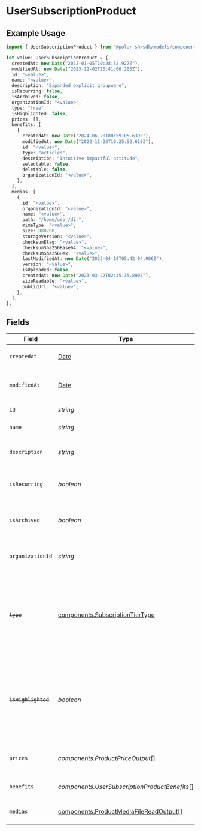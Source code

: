 # UserSubscriptionProduct

## Example Usage

```typescript
import { UserSubscriptionProduct } from "@polar-sh/sdk/models/components";

let value: UserSubscriptionProduct = {
  createdAt: new Date("2022-01-05T10:28:52.927Z"),
  modifiedAt: new Date("2023-12-02T20:41:06.265Z"),
  id: "<value>",
  name: "<value>",
  description: "Expanded explicit groupware",
  isRecurring: false,
  isArchived: false,
  organizationId: "<value>",
  type: "free",
  isHighlighted: false,
  prices: [],
  benefits: [
    {
      createdAt: new Date("2024-06-20T00:59:05.639Z"),
      modifiedAt: new Date("2022-11-23T10:25:52.610Z"),
      id: "<value>",
      type: "articles",
      description: "Intuitive impactful attitude",
      selectable: false,
      deletable: false,
      organizationId: "<value>",
    },
  ],
  medias: [
    {
      id: "<value>",
      organizationId: "<value>",
      name: "<value>",
      path: "/home/user/dir",
      mimeType: "<value>",
      size: 980700,
      storageVersion: "<value>",
      checksumEtag: "<value>",
      checksumSha256Base64: "<value>",
      checksumSha256Hex: "<value>",
      lastModifiedAt: new Date("2022-04-18T05:42:04.906Z"),
      version: "<value>",
      isUploaded: false,
      createdAt: new Date("2023-03-22T02:35:35.890Z"),
      sizeReadable: "<value>",
      publicUrl: "<value>",
    },
  ],
};
```

## Fields

| Field                                                                                                                   | Type                                                                                                                    | Required                                                                                                                | Description                                                                                                             |
| ----------------------------------------------------------------------------------------------------------------------- | ----------------------------------------------------------------------------------------------------------------------- | ----------------------------------------------------------------------------------------------------------------------- | ----------------------------------------------------------------------------------------------------------------------- |
| `createdAt`                                                                                                             | [Date](https://developer.mozilla.org/en-US/docs/Web/JavaScript/Reference/Global_Objects/Date)                           | :heavy_check_mark:                                                                                                      | Creation timestamp of the object.                                                                                       |
| `modifiedAt`                                                                                                            | [Date](https://developer.mozilla.org/en-US/docs/Web/JavaScript/Reference/Global_Objects/Date)                           | :heavy_check_mark:                                                                                                      | Last modification timestamp of the object.                                                                              |
| `id`                                                                                                                    | *string*                                                                                                                | :heavy_check_mark:                                                                                                      | The ID of the product.                                                                                                  |
| `name`                                                                                                                  | *string*                                                                                                                | :heavy_check_mark:                                                                                                      | The name of the product.                                                                                                |
| `description`                                                                                                           | *string*                                                                                                                | :heavy_check_mark:                                                                                                      | The description of the product.                                                                                         |
| `isRecurring`                                                                                                           | *boolean*                                                                                                               | :heavy_check_mark:                                                                                                      | Whether the product is a subscription tier.                                                                             |
| `isArchived`                                                                                                            | *boolean*                                                                                                               | :heavy_check_mark:                                                                                                      | Whether the product is archived and no longer available.                                                                |
| `organizationId`                                                                                                        | *string*                                                                                                                | :heavy_check_mark:                                                                                                      | The ID of the organization owning the product.                                                                          |
| ~~`type`~~                                                                                                              | [components.SubscriptionTierType](../../models/components/subscriptiontiertype.md)                                      | :heavy_check_mark:                                                                                                      | : warning: ** DEPRECATED **: This will be removed in a future release, please migrate away from it as soon as possible. |
| ~~`isHighlighted`~~                                                                                                     | *boolean*                                                                                                               | :heavy_check_mark:                                                                                                      | : warning: ** DEPRECATED **: This will be removed in a future release, please migrate away from it as soon as possible. |
| `prices`                                                                                                                | *components.ProductPriceOutput*[]                                                                                       | :heavy_check_mark:                                                                                                      | List of available prices for this product.                                                                              |
| `benefits`                                                                                                              | *components.UserSubscriptionProductBenefits*[]                                                                          | :heavy_check_mark:                                                                                                      | The benefits granted by the product.                                                                                    |
| `medias`                                                                                                                | [components.ProductMediaFileReadOutput](../../models/components/productmediafilereadoutput.md)[]                        | :heavy_check_mark:                                                                                                      | The medias associated to the product.                                                                                   |
